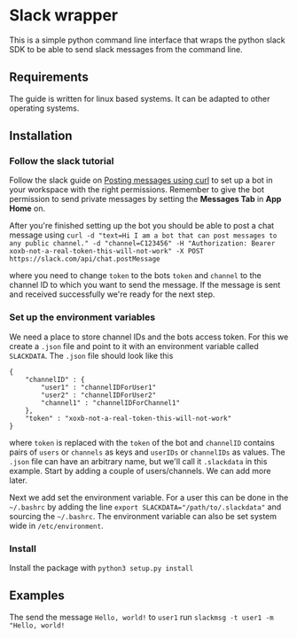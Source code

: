 # Slack wrapper
This is a simple python command line interface that wraps the python slack SDK to be able to send slack messages from the command line.

## Requirements
The guide is written for linux based systems. It can be adapted to other operating systems.

## Installation
### Follow the slack tutorial
Follow the slack guide on [Posting messages using curl](https://api.slack.com/tutorials/tracks/posting-messages-with-curl) to set up a bot in your workspace with the right permissions. Remember to give the bot permission to send private messages by setting the **Messages Tab** in **App Home** on. 

After you're finished setting up the bot you should be able to post a chat message using
```curl -d "text=Hi I am a bot that can post messages to any public channel." -d "channel=C123456" -H "Authorization: Bearer xoxb-not-a-real-token-this-will-not-work" -X POST https://slack.com/api/chat.postMessage```

where you need to change `token` to the bots `token` and `channel` to the channel ID to which you want to send the message. If the message is sent and received successfully we're ready for the next step.

### Set up the environment variables
We need a place to store channel IDs and the bots access token. For this we create a `.json` file and point to it with an environment variable called `SLACKDATA`. The `.json` file should look like this
```
{
	"channelID" : {
		"user1" : "channelIDForUser1"
		"user2" : "channelIDForUser2"
		"channel1" : "channelIDForChannel1"
	},
	"token" : "xoxb-not-a-real-token-this-will-not-work"
}
```
where `token` is replaced with the `token` of the bot and `channelID` contains pairs of `users` or `channels` as keys and `userIDs` or `channelIDs` as values. The `.json` file can have an arbitrary name, but we'll call it `.slackdata` in this example. Start by adding a couple of users/channels. We can add more later.

Next we add set the environment variable. For a user this can be done in the `~/.bashrc` by adding the line 
```export SLACKDATA="/path/to/.slackdata"``` 
and sourcing the `~/.bashrc`.
The environment variable can also be set system wide in `/etc/environment`.

### Install
Install the package with
`python3 setup.py install`

## Examples
The send the message `Hello, world!` to `user1` run 
```slackmsg -t user1 -m "Hello, world!```
